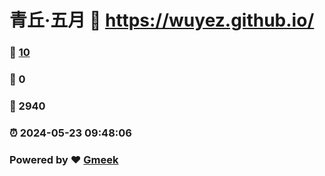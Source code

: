 # 青丘·五月 :link: https://wuyez.github.io/ 
### :page_facing_up: [10](https://wuyez.github.io//tag.html) 
### :speech_balloon: 0 
### :hibiscus: 2940 
### :alarm_clock: 2024-05-23 09:48:06 
### Powered by :heart: [Gmeek](https://github.com/Meekdai/Gmeek)
